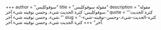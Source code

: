 +++
author = "سوفوكليس"
title = "مقولة سوفوكليس"
description = "مقولة سوفوكليس: كثرة الحديث شيء، وحسن توقيته شيء آخر."
quote = '''كثرة الحديث شيء، وحسن توقيته شيء آخر.'''
slug = "كثرة-الحديث-شيء،-وحسن-توقيته-شيء-آخر"
+++
كثرة الحديث شيء، وحسن توقيته شيء آخر.
